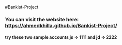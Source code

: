 #Bankist-Project
### You can visit the website here: https://ahmedkhilla.github.io/Bankist-Project/
#### try these two sample accounts js => 1111 and jd => 2222

